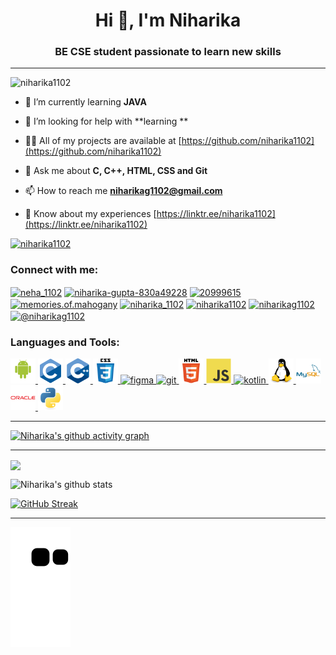 <h1 align="center">Hi 👋, I'm Niharika</h1>
<h3 align="center">BE CSE student passionate to learn new skills</h3>

<hr>

<p align="left"> <img src="https://komarev.com/ghpvc/?username=niharika1102&label=Profile%20views&color=0e19b4&style=flat-square" alt="niharika1102" /> </p>

- 🌱 I’m currently learning **JAVA**

- 🤝 I’m looking for help with **learning **

- 👨‍💻 All of my projects are available at [https://github.com/niharika1102](https://github.com/niharika1102)

- 💬 Ask me about **C, C++, HTML, CSS and Git**

- 📫 How to reach me **niharikag1102@gmail.com**

- 📄 Know about my experiences [https://linktr.ee/niharika1102](https://linktr.ee/niharika1102)

<p align="left"> <a href="https://github.com/ryo-ma/github-profile-trophy"><img src="https://github-profile-trophy.vercel.app/?username=niharika1102" alt="niharika1102" /></a> </p>

<h3 align="left">Connect with me:</h3>
<p align="left">
<a href="https://twitter.com/neha_1102" target="blank"><img align="center" src="https://raw.githubusercontent.com/rahuldkjain/github-profile-readme-generator/master/src/images/icons/Social/twitter.svg" alt="neha_1102" height="30" width="40" /></a>
<a href="https://linkedin.com/in/niharika-gupta-830a49228" target="blank"><img align="center" src="https://raw.githubusercontent.com/rahuldkjain/github-profile-readme-generator/master/src/images/icons/Social/linked-in-alt.svg" alt="niharika-gupta-830a49228" height="30" width="40" /></a>
<a href="https://stackoverflow.com/users/20999615" target="blank"><img align="center" src="https://raw.githubusercontent.com/rahuldkjain/github-profile-readme-generator/master/src/images/icons/Social/stack-overflow.svg" alt="20999615" height="30" width="40" /></a>
<a href="https://instagram.com/memories.of.mahogany" target="blank"><img align="center" src="https://raw.githubusercontent.com/rahuldkjain/github-profile-readme-generator/master/src/images/icons/Social/instagram.svg" alt="memories.of.mahogany" height="30" width="40" /></a>
<a href="https://www.codechef.com/users/niharika_1102" target="blank"><img align="center" src="https://cdn.jsdelivr.net/npm/simple-icons@3.1.0/icons/codechef.svg" alt="niharika_1102" height="30" width="40" /></a>
<a href="https://www.hackerrank.com/niharika1102" target="blank"><img align="center" src="https://raw.githubusercontent.com/rahuldkjain/github-profile-readme-generator/master/src/images/icons/Social/hackerrank.svg" alt="niharika1102" height="30" width="40" /></a>
<a href="https://www.leetcode.com/niharikag1102" target="blank"><img align="center" src="https://raw.githubusercontent.com/rahuldkjain/github-profile-readme-generator/master/src/images/icons/Social/leet-code.svg" alt="niharikag1102" height="30" width="40" /></a>
<a href="https://www.hackerearth.com/@niharikag1102" target="blank"><img align="center" src="https://raw.githubusercontent.com/rahuldkjain/github-profile-readme-generator/master/src/images/icons/Social/hackerearth.svg" alt="@niharikag1102" height="30" width="40" /></a>
</p>

<h3 align="left">Languages and Tools:</h3>
<p align="left"> <a href="https://developer.android.com" target="_blank" rel="noreferrer"> <img src="https://raw.githubusercontent.com/devicons/devicon/master/icons/android/android-original-wordmark.svg" alt="android" width="40" height="40"/> </a> <a href="https://www.cprogramming.com/" target="_blank" rel="noreferrer"> <img src="https://raw.githubusercontent.com/devicons/devicon/master/icons/c/c-original.svg" alt="c" width="40" height="40"/> </a> <a href="https://www.w3schools.com/cpp/" target="_blank" rel="noreferrer"> <img src="https://raw.githubusercontent.com/devicons/devicon/master/icons/cplusplus/cplusplus-original.svg" alt="cplusplus" width="40" height="40"/> </a> <a href="https://www.w3schools.com/css/" target="_blank" rel="noreferrer"> <img src="https://raw.githubusercontent.com/devicons/devicon/master/icons/css3/css3-original-wordmark.svg" alt="css3" width="40" height="40"/> </a> <a href="https://www.figma.com/" target="_blank" rel="noreferrer"> <img src="https://www.vectorlogo.zone/logos/figma/figma-icon.svg" alt="figma" width="40" height="40"/> </a> <a href="https://git-scm.com/" target="_blank" rel="noreferrer"> <img src="https://www.vectorlogo.zone/logos/git-scm/git-scm-icon.svg" alt="git" width="40" height="40"/> </a> <a href="https://www.w3.org/html/" target="_blank" rel="noreferrer"> <img src="https://raw.githubusercontent.com/devicons/devicon/master/icons/html5/html5-original-wordmark.svg" alt="html5" width="40" height="40"/> </a> <a href="https://developer.mozilla.org/en-US/docs/Web/JavaScript" target="_blank" rel="noreferrer"> <img src="https://raw.githubusercontent.com/devicons/devicon/master/icons/javascript/javascript-original.svg" alt="javascript" width="40" height="40"/> </a> <a href="https://kotlinlang.org" target="_blank" rel="noreferrer"> <img src="https://www.vectorlogo.zone/logos/kotlinlang/kotlinlang-icon.svg" alt="kotlin" width="40" height="40"/> </a> <a href="https://www.linux.org/" target="_blank" rel="noreferrer"> <img src="https://raw.githubusercontent.com/devicons/devicon/master/icons/linux/linux-original.svg" alt="linux" width="40" height="40"/> </a> <a href="https://www.mysql.com/" target="_blank" rel="noreferrer"> <img src="https://raw.githubusercontent.com/devicons/devicon/master/icons/mysql/mysql-original-wordmark.svg" alt="mysql" width="40" height="40"/> </a> <a href="https://www.oracle.com/" target="_blank" rel="noreferrer"> <img src="https://raw.githubusercontent.com/devicons/devicon/master/icons/oracle/oracle-original.svg" alt="oracle" width="40" height="40"/> </a> <a href="https://www.python.org" target="_blank" rel="noreferrer"> <img src="https://raw.githubusercontent.com/devicons/devicon/master/icons/python/python-original.svg" alt="python" width="40" height="40"/> </a> </p>

<hr>

[![Niharika's github activity graph](https://github-readme-activity-graph.cyclic.app/graph?username=niharika1102&theme=react)](https://github.com/niharika1102/github-readme-activity-graph)

<hr>

<a href=""> <img align="center" src="https://github-readme-stats-sigma-five.vercel.app/api/top-langs/?username=niharika1102&theme=react&line_height=40&hide=css"/> </a>

<!-- ![Niharika's GitHub stats](https://github-readme-stats.vercel.app/api?username=niharika1102&show_icons=true&theme=react) -->

<!-- [![GitHub stats](https://github-readme-stats.vercel.app/api?username=niharika1102&count_private=true&theme=react)](https://github.com/niharika1102/github-readme-stats)
 -->
![Niharika's github stats](https://github-readme-stats2-blush.vercel.app/api?username=niharika1102&theme=react&showicons=true)

[![GitHub Streak](https://github-readme-streak-stats.herokuapp.com?user=niharika1102&theme=react)](https://git.io/streak-stats)

<hr>

![snake gif](https://github.com/niharika1102/niharika1102/blob/output/github-contribution-grid-snake.svg)
